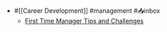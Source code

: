 - #[[Career Development]] #management #📥inbox
	- [ First Time Manager Tips and Challenges](https://web.archive.org/web/20210303171744/http://www.interview-aid.com/2011/05/14/what-are-key-managerial-skills/)